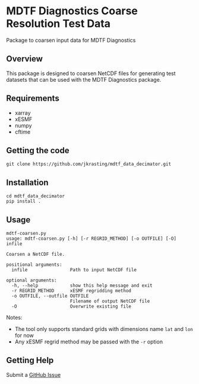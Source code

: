 # MDTF Diagnostics Coarse Resolution Test Data
Package to coarsen input data for MDTF Diagnostics

## Overview
This package is designed to coarsen NetCDF files for generating test datasets that can be used with the MDTF Diagnostics package.  

## Requirements
* xarray
* xESMF
* numpy
* cftime

## Getting the code
```
git clone https://github.com/jkrasting/mdtf_data_decimator.git
```

## Installation
```
cd mdtf_data_decimator
pip install .
```

## Usage
```
mdtf-coarsen.py 
usage: mdtf-coarsen.py [-h] [-r REGRID_METHOD] [-o OUTFILE] [-O] infile

Coarsen a NetCDF file.

positional arguments:
  infile                Path to input NetCDF file

optional arguments:
  -h, --help            show this help message and exit
  -r REGRID_METHOD      xESMF regridding method
  -o OUTFILE, --outfile OUTFILE
                        Filename of output NetCDF file
  -O                    Overwrite existing file
```
Notes: 
* The tool only supports standard grids with dimensions name `lat` and `lon` for now
* Any xESMF regrid method may be passed with the `-r` option

## Getting Help
Submit a [GitHub Issue](https://github.com/jkrasting/mdtf_data_decimator/issues)
